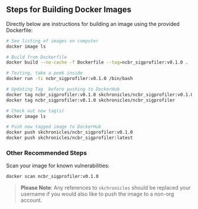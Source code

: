 ## Steps for Building Docker Images

Directly below are instructions for building an image using the provided Dockerfile:

```bash
# See listing of images on computer
docker image ls

# Build from Dockerfile
docker build --no-cache -f Dockerfile --tag=ncbr_sigprofiler:v0.1.0 .

# Testing, take a peek inside
docker run -ti ncbr_sigprofiler:v0.1.0 /bin/bash

# Updating Tag  before pushing to DockerHub
docker tag ncbr_sigprofiler:v0.1.0 skchronicles/ncbr_sigprofiler:v0.1.0
docker tag ncbr_sigprofiler:v0.1.0 skchronicles/ncbr_sigprofiler         # latest

# Check out new tag(s)
docker image ls

# Push new tagged image to DockerHub
docker push skchronicles/ncbr_sigprofiler:v0.1.0
docker push skchronicles/ncbr_sigprofiler:latest
```

### Other Recommended Steps

Scan your image for known vulnerabilities:

```bash
docker scan ncbr_sigprofiler:v0.1.0
```

> **Please Note**: Any references to `skchronicles` should be replaced your username if you would also like to push the image to a non-org account.
